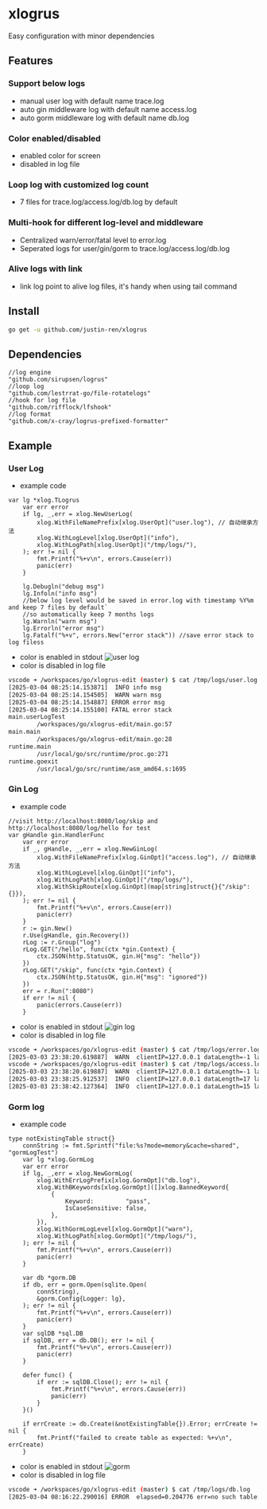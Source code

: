 # xlogrus
Easy configuration with minor dependencies

## Features
### Support below logs
- manual user log with default name trace.log
- auto gin middleware log with default name access.log
- auto gorm middleware log with default name db.log

### Color enabled/disabled
- enabled color for screen
- disabled in log file

### Loop log with customized log count
- 7 files for trace.log/access.log/db.log by default

### Multi-hook for different log-level and middleware
- Centralized warn/error/fatal level to error.log 
- Seperated logs for user/gin/gorm to trace.log/access.log/db.log

### Alive logs with link
- link log point to alive log files, it's handy when using tail command

## Install
```bash
go get -u github.com/justin-ren/xlogrus
```


## Dependencies
```
//log engine
"github.com/sirupsen/logrus"
//loop log
"github.com/lestrrat-go/file-rotatelogs"
//hook for log file
"github.com/rifflock/lfshook"
//log format
"github.com/x-cray/logrus-prefixed-formatter"
```
## Example
### User Log
- example code
```golang
var lg *xlog.TLogrus
	var err error
	if lg, _,err = xlog.NewUserLog(
		xlog.WithFileNamePrefix[xlog.UserOpt]("user.log"), // 自动继承方法
		xlog.WithLogLevel[xlog.UserOpt]("info"),
		xlog.WithLogPath[xlog.UserOpt]("/tmp/logs/"),
	); err != nil {
		fmt.Printf("%+v\n", errors.Cause(err))
		panic(err)
	}

	lg.Debugln("debug msg")
	lg.Infoln("info msg")
	//below log level would be saved in error.log with timestamp %Y%m and keep 7 files by default`
	//so automatically keep 7 months logs
	lg.Warnln("warn msg")
	lg.Errorln("error msg")
	lg.Fatalf("%+v", errors.New("error stack")) //save error stack to log filess

```
- color is enabled in stdout
![user log]()
- color is disabled in log file
```bash
vscode ➜ /workspaces/go/xlogrus-edit (master) $ cat /tmp/logs/user.log
[2025-03-04 08:25:14.153871]  INFO info msg
[2025-03-04 08:25:14.154505]  WARN warn msg
[2025-03-04 08:25:14.154887] ERROR error msg
[2025-03-04 08:25:14.155100] FATAL error stack
main.userLogTest
        /workspaces/go/xlogrus-edit/main.go:57
main.main
        /workspaces/go/xlogrus-edit/main.go:28
runtime.main
        /usr/local/go/src/runtime/proc.go:271
runtime.goexit
        /usr/local/go/src/runtime/asm_amd64.s:1695
```


### Gin Log

- example code
```golang
//visit http://localhost:8080/log/skip and http://localhost:8080/log/hello for test
var gHandle gin.HandlerFunc
	var err error
	if _, gHandle, _,err = xlog.NewGinLog(
		xlog.WithFileNamePrefix[xlog.GinOpt]("access.log"), // 自动继承方法
		xlog.WithLogLevel[xlog.GinOpt]("info"),
		xlog.WithLogPath[xlog.GinOpt]("/tmp/logs/"),
		xlog.WithSkipRoute[xlog.GinOpt](map[string]struct{}{"/skip": {}}),
	); err != nil {
		fmt.Printf("%+v\n", errors.Cause(err))
		panic(err)
	}
	r := gin.New()
	r.Use(gHandle, gin.Recovery())
	rLog := r.Group("log")
	rLog.GET("/hello", func(ctx *gin.Context) {
		ctx.JSON(http.StatusOK, gin.H{"msg": "hello"})
	})
	rLog.GET("/skip", func(ctx *gin.Context) {
		ctx.JSON(http.StatusOK, gin.H{"msg": "ignored"})
	})
	err = r.Run(":8080")
	if err != nil {
		panic(errors.Cause(err))
	}

```
- color is enabled in stdout
![gin log]()
- color is disabled in log file
```bash
vscode ➜ /workspaces/go/xlogrus-edit (master) $ cat /tmp/logs/error.log
[2025-03-03 23:38:20.619887]  WARN  clientIP=127.0.0.1 dataLength=-1 latency=7.5µs method=GET path=/ statusCode=404
vscode ➜ /workspaces/go/xlogrus-edit (master) $ cat /tmp/logs/access.log
[2025-03-03 23:38:20.619887]  WARN  clientIP=127.0.0.1 dataLength=-1 latency=7.5µs method=GET path=/ statusCode=404
[2025-03-03 23:38:25.912537]  INFO  clientIP=127.0.0.1 dataLength=17 latency=45.2µs method=GET path=/log/skip statusCode=200
[2025-03-03 23:38:42.127364]  INFO  clientIP=127.0.0.1 dataLength=15 latency=20µs method=GET path=/log/hello statusCode=200
```

### Gorm log
- example code
```golang
type notExistingTable struct{}
	connString := fmt.Sprintf("file:%s?mode=memory&cache=shared", "gormLogTest")
	var lg *xlog.GormLog
	var err error
	if lg, _,err = xlog.NewGormLog(
		xlog.WithErrLogPrefix[xlog.GormOpt]("db.log"),
		xlog.WithBKeywords[xlog.GormOpt]([]xlog.BannedKeyword{
			{
				Keyword:         "pass",
				IsCaseSensitive: false,
			},
		}),
		xlog.WithGormLogLevel[xlog.GormOpt]("warn"),
		xlog.WithLogPath[xlog.GormOpt]("/tmp/logs/"),
	); err != nil {
		fmt.Printf("%+v\n", errors.Cause(err))
		panic(err)
	}

	var db *gorm.DB
	if db, err = gorm.Open(sqlite.Open(
		connString),
		&gorm.Config{Logger: lg},
	); err != nil {
		fmt.Printf("%+v\n", errors.Cause(err))
		panic(err)
	}
	var sqlDB *sql.DB
	if sqlDB, err = db.DB(); err != nil {
		fmt.Printf("%+v\n", errors.Cause(err))
		panic(err)
	}

	defer func() {
		if err := sqlDB.Close(); err != nil {
			fmt.Printf("%+v\n", errors.Cause(err))
			panic(err)
		}
	}()

	if errCreate := db.Create(&notExistingTable{}).Error; errCreate != nil {
		fmt.Printf("failed to create table as expected: %+v\n", errCreate)
	}
```



- color is enabled in stdout
![gorm]()
- color is disabled in log file

```bash
vscode ➜ /workspaces/go/xlogrus-edit (master) $ cat /tmp/logs/db.log
[2025-03-04 08:16:22.290016] ERROR  elapsed=0.204776 err=no such table: not_existing_tables from=/workspaces/go/xlogrus-edit/main.go:129 rows=0 sql=INSERT INTO `not_existing_tables` DEFAULT VALUES
```
